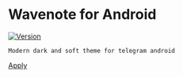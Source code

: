 # Wavenote for Android
[![Version](https://img.shields.io/badge/version-1.0-green)](https://t.me/addtheme/nightforest)

```
Modern dark and soft theme for telegram android
```

[Apply](https://t.me/addtheme/nightforest)
